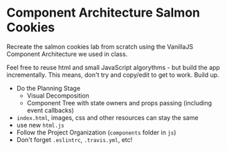 <!-- markdownlint-disable -->


# Component Architecture Salmon Cookies

Recreate the salmon cookies lab from scratch using the VanillaJS Component Architecture we used in class.

Feel free to reuse html and small JavaScript algorythms - but build the app incrementally. This means, 
don't try and copy/edit to get to work. Build up.

* Do the Planning Stage
    * Visual Decomposition
    * Component Tree with state owners and props passing (including event callbacks)
* `index.html`, images, css and other resources can stay the same
* use new `html.js`
* Follow the Project Organization (`components` folder in `js`)
* Don't forget `.eslintrc`, `.travis.yml`, etc!
